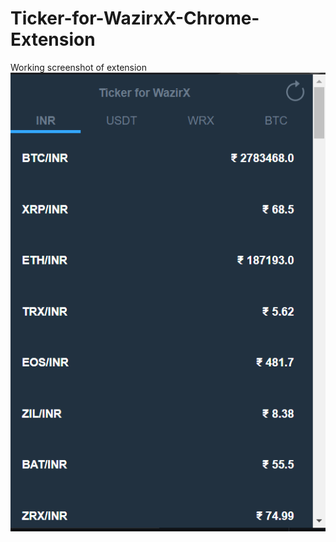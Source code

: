 # Ticker-for-WazirxX-Chrome-Extension

Working screenshot of extension
![ouput](https://github.com/raviverma2791747/Ticker-for-WazirxX-Chrome-Extension/blob/main/Assets/extension1.png)
